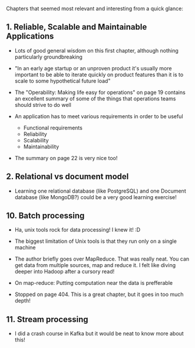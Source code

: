 
Chapters that seemed most relevant and interesting from a quick glance:

## 1. Reliable, Scalable and Maintainable Applications
- Lots of good general wisdom on this first chapter, although nothing particularly groundbreaking
- "In an early age startup or an unproven product it's usually more important to be able to iterate quickly on product features than it is to scale to some hypothetical future load"

- The "Operability: Making life easy for operations" on page 19 contains an excellent summary of some of the things that operations teams should strive to do well

- An application has to meet various requirements in order to be useful
    - Functional requirements
    - Reliability
    - Scalability
    - Maintainability
- The summary on page 22 is very nice too!

## 2. Relational vs document model
- Learning one relational database (like PostgreSQL) and one Document database (like MongoDB?) could be a very good learning exercise!

## 10. Batch processing
- Ha, unix tools rock for data processing! I knew it! :D
- The biggest limitation of Unix tools is that they run only on a single machine
- The author briefly goes over MapReduce. That was really neat. You can get data from multiple sources, map and reduce it. I felt like diving deeper into Hadoop after a cursory read!
- On map-reduce: Putting computation near the data is prefferable

- Stopped on page 404. This is a great chapter, but it goes in too much depth!

## 11. Stream processing
- I did a crash course in Kafka but it would be neat to know more about this!